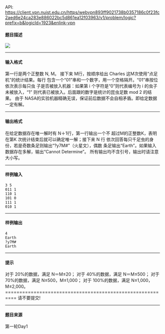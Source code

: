 API: https://client.vpn.nuist.edu.cn/https/webvpn893ff9021738b0357186c0f23fc2aed6e24ca283e886022bc5d861ea12f03963/v1/problem/logic?prefix=b&logicId=1923&enlink-vpn

#### 题目描述

![](../file/1923_0.jpg)

---

#### 输入格式

第一行是两个正整数 N, M。 接下来 M行，按顺序给出 Charles 这M次使用“点足机”的统计结果。每行 包含一个“01”串和一个数字，用一个空格隔开。“01”串按位依次表示每只虫 子是否被放入机器：如果第 i 个字符是“0”则代表编号为 i 的虫子未被放入，“1” 则代表已被放入。后面跟的数字是统计的昆虫足数 mod 2 的结果。 由于 NASA的实验机器精确无误，保证前后数据不会自相矛盾。即给定数据 一定有解。

---

#### 输出格式

在给定数据存在唯一解时有 N＋1行，第一行输出一个不 超过M的正整数K，表明在第K 次统计结束后就可以确定唯一解；接下来 N 行 依次回答每只千足虫的身份，若是奇数条足则输出“?y7M#”（火星文），偶数 条足输出“Earth”。如果输入数据存在多解，输出“Cannot Determine”。 所有输出均不含引号，输出时请注意大小写。

---

#### 样例输入
```
3 5 
011 1 
110 1 
101 0 
111 1 
010 1
```

---

#### 样例输出
```
4 
Earth 
?y7M# 
Earth 
```

---

#### 提示

对于 20%的数据，满足 N＝M≤20； 对于 40%的数据，满足 N＝M≤500； 对于 70%的数据，满足 N≤500，M≤1,000； 对于 100%的数据，满足 N≤1,000，M≤2,000。 ========================================================== 请不要提交!

---

#### 题目来源

第一轮Day1